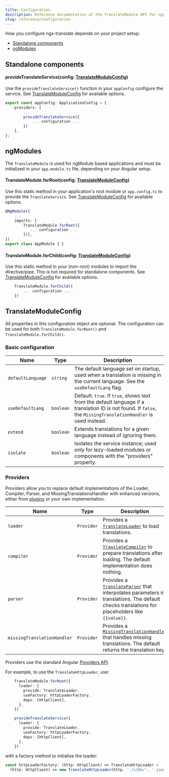 ```yaml
---
title: Configuration
description: Reference documentation of the TranslateModule API for ngx-translate.
slug: reference/configuration
---
```


How you configure ngx-translate depends on your project setup:

- [Standalone components](#standalone-components)
- [ngModules](#ngmodules)

## Standalone components 


#### provideTranslateService(config: [TranslateModuleConfig](#translatemoduleconfig))

Use the `provideTranslateService()` function in your `appConfig`
configure the service. See [TranslateModuleConfig](#translatemoduleconfig) for available options.

~~~ts title="app.config.ts"
export const appConfig: ApplicationConfig = {
    providers: [
        ...
        provideTranslateService({
            ... configuration ...
        })
    ],
};
~~~


## ngModules

The `TranslateModule` is used for ngModule based applications and must be initialized in your `app.module.ts`
file, depending on your Angular setup.

#### TranslateModule.forRoot(config: [TranslateModuleConfig](#translatemoduleconfig))

Use this static method in your application's root module or `app.config.ts` to
provide the `TranslateService`. See [TranslateModuleConfig](#translatemoduleconfig) for available options.

~~~ts title="app.module.ts"
@NgModule({ 
    ...
    imports: [
        TranslateModule.forRoot({
           ... configuration ...
        })],
})
export class AppModule { }
~~~

#### TranslateModule.forChild(config: [TranslateModuleConfig](#translatemoduleconfig))

Use this static method in your (non-root) modules to import the directive/pipe.
This is not required for standalone components. See [TranslateModuleConfig](#translatemoduleconfig) for available options.

~~~ts title="sub.module.ts"
    TranslateModule.forChild({
        ... configuration ...
    })
~~~


## TranslateModuleConfig

All properties in this configuration object are optional. The configuration
can be used for both `TranslateModule.forRoot()` and `TranslateModule.forChild()`.

### Basic configuration

| Name               | Type      | Description                                                                                                                                                                      |
|--------------------|-----------|----------------------------------------------------------------------------------------------------------------------------------------------------------------------------------|
| `defaultLanguage`   | `string`  | The default language set on startup, used when a translation is missing in the current language. See the `useDefaultLang` flag.                                                  |
| `useDefaultLang`    | `boolean` | Default: `true`. If `true`, shows text from the default language if a translation ID is not found. If `false`, the `MissingTranslationHandler` is used instead.                  |
| `extend`            | `boolean` | Extends translations for a given language instead of ignoring them.                                                                                                              |
| `isolate`           | `boolean` | Isolates the service instance; used only for lazy-loaded modules or components with the "providers" property.                                                                     |

### Providers

Providers allow you to replace default implementations of the Loader, Compiler,
Parser, and MissingTranslationsHandler with enhanced versions, either from
[plugins](/resources/plugins) or your own implementation.

| Name                        | Type      | Description                                                                                                                                                                      |
|-----------------------------|-----------|----------------------------------------------------------------------------------------------------------------------------------------------------------------------------------|
| `loader`                    | `Provider`| Provides a [`TranslateLoader`](/reference/translate-loader-api) to load translations.                                                                                             |
| `compiler`                  | `Provider`| Provides a [`TranslateCompiler`](/reference/translate-compiler-api) to prepare translations after loading. The default implementation does nothing.                               |
| `parser`                    | `Provider`| Provides a [`TranslateParser`](/reference/translate-parser-api) that interpolates parameters in translations. The default checks translations for placeholders like `{{value}}`.   |
| `missingTranslationHandler` | `Provider`| Provides a [`MissingTranslationHandler`](/reference/missing-translation-handler-api) that handles missing translations. The default returns the translation key.                   |

Providers use the standard Angular [Providers API](https://angular.dev/guide/di/dependency-injection-providers).

For example, to use the `TranslateHttpLoader`, use:

~~~ts title="app.component.ts"
    TranslateModule.forRoot({
      loader: {
        provide: TranslateLoader,
        useFactory: httpLoaderFactory,
        deps: [HttpClient],
      },
    })
~~~

~~~ts title="app.config.ts"
    provideTranslateService({
      loader: {
        provide: TranslateLoader,
        useFactory: httpLoaderFactory,
        deps: [HttpClient],
      },
    })
~~~

with a factory method to initialize the loader:

~~~ts
const httpLoaderFactory: (http: HttpClient) => TranslateHttpLoader = 
  (http: HttpClient) => new TranslateHttpLoader(http, './i18n/', '.json');
~~~
